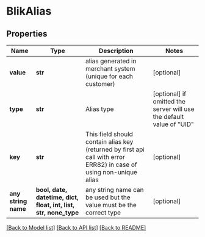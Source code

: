 # BlikAlias


## Properties
Name | Type | Description | Notes
------------ | ------------- | ------------- | -------------
**value** | **str** | alias generated in merchant system (unique for each customer) | [optional] 
**type** | **str** | Alias type | [optional]  if omitted the server will use the default value of "UID"
**key** | **str** | This field should contain alias key (returned by first api call with error ERR82) in case of using non-unique alias | [optional] 
**any string name** | **bool, date, datetime, dict, float, int, list, str, none_type** | any string name can be used but the value must be the correct type | [optional]

[[Back to Model list]](../README.md#documentation-for-models) [[Back to API list]](../README.md#documentation-for-api-endpoints) [[Back to README]](../README.md)



